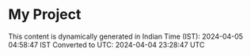 # My Project

This content is dynamically generated in Indian Time (IST): 2024-04-05 04:58:47 IST
Converted to UTC: 2024-04-04 23:28:47 UTC
